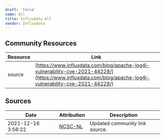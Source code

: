 ```yaml
---
draft: 'false'
name: All
title: Influxdata All
vendor: Influxdata
---
```



## Community Resources
| Resource | Link |
| --- | --- |
| source | [https://www.influxdata.com/blog/apache-log4j-vulnerability-cve-2021-44228/](https://www.influxdata.com/blog/apache-log4j-vulnerability-cve-2021-44228/) |


## Sources
| Date | Attribution | Description |
| --- | --- | --- |
| 2021-12-16 3:56:22 | [NCSC-NL](https://github.com/NCSC-NL/log4shell/blob/main/software/README.md) | Updated community link source.  |
